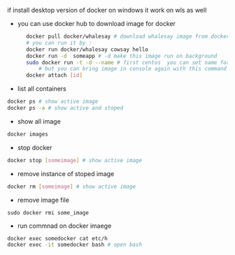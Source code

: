if install desktop version of docker on windows it work on wls as well

- you can use docker hub to download image for docker

```bash
      docker pull docker/whalesay # download whalesay image from docker
      # you can run it by :
      docker run docker/whalesay cowsay hello
      docker run -d  someapp # -d make this image run on background
      sudo docker run -t -d --name # first centos  you can set name for container
          # but you can bring image in console again with this command
      docker attach [id]

```
- list all containers 

 ```bash 
 docker ps # show active image 
 docker ps -a # show active and stoped 
```
- show all image   
 ```bash 
 docker images 
```

- stop docker 
 ```bash 
 docker stop [someimage] # show active image 
```
- remove instance of  stoped image  
 ```bash 
 docker rm [someimage] # show active image 
```
- remove image file 
```
sudo docker rmi some_image
```


- run commnad on docker imaege
```bash
docker exec somedocker cat etc/h
docker exec -it somedocker bash # open bash 
```






